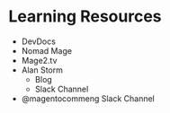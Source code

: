# Learning Resources

* DevDocs
* Nomad Mage
* Mage2.tv
* Alan Storm
    * Blog
    * Slack Channel
* @magentocommeng Slack Channel